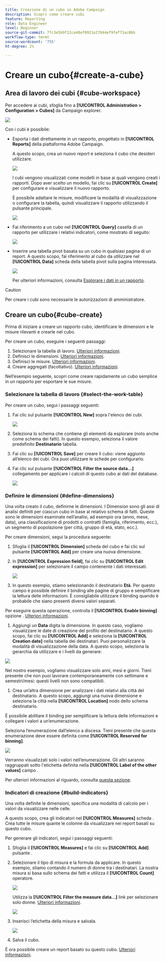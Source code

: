 ```yaml
---
title: Creazione di un cubo in Adobe Campaign
description: Scopri come creare cubi
feature: Reporting
role: Data Engineer
level: Beginner
source-git-commit: 7fc3e5b9f12ca48ef0921e27844ef9fef71ac06b
workflow-type: tm+mt
source-wordcount: '755'
ht-degree: 2%

---
```



# Creare un cubo{#create-a-cube}

## Area di lavoro dei cubi {#cube-workspace}

Per accedere ai cubi, sfoglia fino a **[!UICONTROL Administration > Configuration > Cubes]** da Campaign explorer.

![](assets/cube-node.png)

Con i cubi è possibile:

* Esporta i dati direttamente in un rapporto, progettato in **[!UICONTROL Reports]** della piattaforma Adobe Campaign.

   A questo scopo, crea un nuovo report e seleziona il cubo che desideri utilizzare.

   ![](assets/create-new-cube.png)

   I cubi vengono visualizzati come modelli in base ai quali vengono creati i rapporti. Dopo aver scelto un modello, fai clic su **[!UICONTROL Create]** per configurare e visualizzare il nuovo rapporto.

   È possibile adattare le misure, modificare la modalità di visualizzazione o configurare la tabella, quindi visualizzare il rapporto utilizzando il pulsante principale.

   ![](assets/display-cube-table.png)

* Fai riferimento a un cubo nel **[!UICONTROL Query]** casella di un rapporto per utilizzare i relativi indicatori, come mostrato di seguito:

   ![](assets/cube-report-query.png)

* Inserire una tabella pivot basata su un cubo in qualsiasi pagina di un report. A questo scopo, fai riferimento al cubo da utilizzare nel **[!UICONTROL Data]** scheda della tabella pivot sulla pagina interessata.

   ![](assets/cube-in-a-report.png)

   Per ulteriori informazioni, consulta [Esplorare i dati in un rapporto](cube-tables.md#explore-the-data-in-a-report).


>[!CAUTION]
>
>Per creare i cubi sono necessarie le autorizzazioni di amministratore.

## Creare un cubo{#cube-create}

Prima di iniziare a creare un rapporto cubo, identificare le dimensioni e le misure rilevanti e crearle nel cubo.

Per creare un cubo, eseguire i seguenti passaggi:

1. Selezionare la tabella di lavoro. [Ulteriori informazioni](#select-the-work-table).
1. Definisci le dimensioni. [Ulteriori informazioni](#define-dimensions).
1. Definisci le misure. [Ulteriori informazioni](#build-indicators).
1. Creare aggregati (facoltativo). [Ulteriori informazioni](customize-cubes.md#calculate-and-use-aggregates).

Nell’esempio seguente, scopri come creare rapidamente un cubo semplice in un rapporto per esportare le sue misure.

### Selezionare la tabella di lavoro {#select-the-work-table}

Per creare un cubo, segui i passaggi seguenti:

1. Fai clic sul pulsante **[!UICONTROL New]** sopra l&#39;elenco dei cubi.

   ![](assets/create-a-cube.png)

1. Seleziona lo schema che contiene gli elementi da esplorare (noto anche come schema dei fatti). In questo esempio, seleziona il valore predefinito **Destinatario** tabella.
1. Fai clic su **[!UICONTROL Save]** per creare il cubo: viene aggiunto all’elenco dei cubi. Ora puoi utilizzare le schede per configurarlo.

1. Fai clic sul pulsante **[!UICONTROL Filter the source data...]** collegamento per applicare i calcoli di questo cubo ai dati del database.

   ![](assets/cube-filter-source.png)

### Definire le dimensioni {#define-dimensions}

Una volta creato il cubo, definirne le dimensioni. I Dimension sono gli assi di analisi definiti per ciascun cubo in base al relativo schema di fatti. Queste sono le dimensioni esaminate nell’analisi, ad esempio ora (anno, mese, data), una classificazione di prodotti o contratti (famiglia, riferimento, ecc.), un segmento di popolazione (per città, gruppo di età, stato, ecc.).

Per creare dimensioni, segui la procedura seguente:

1. Sfoglia il **[!UICONTROL Dimension]** scheda del cubo e fai clic sul pulsante **[!UICONTROL Add]** per creare una nuova dimensione.
1. In **[!UICONTROL Expression field]**, fai clic su **[!UICONTROL Edit expression]** per selezionare il campo contenente i dati interessati.

   ![](assets/cube-add-dimension.png)

1. In questo esempio, stiamo selezionando il destinatario **Età**. Per questo campo è possibile definire il binding alle pagine di gruppo e semplificare la lettura delle informazioni. È consigliabile utilizzare il binding quando è probabile che siano presenti diversi valori separati.

Per eseguire questa operazione, controlla il **[!UICONTROL Enable binning]** opzione . [Ulteriori informazioni](customize-cubes.md#data-binning).

1. Aggiungi un **Data** digita la dimensione. In questo caso, vogliamo visualizzare le date di creazione del profilo del destinatario. A questo scopo, fai clic su **[!UICONTROL Add]** e seleziona la **[!UICONTROL Creation date]** nella tabella dei destinatari.
Puoi personalizzare la modalità di visualizzazione della data. A questo scopo, seleziona la gerarchia da utilizzare e i livelli da generare:

![](assets/cube-date-dimension.png)

Nel nostro esempio, vogliamo visualizzare solo anni, mesi e giorni. Tieni presente che non puoi lavorare contemporaneamente con settimane e semestri/mesi: questi livelli non sono compatibili.

1. Crea un’altra dimensione per analizzare i dati relativi alla città del destinatario. A questo scopo, aggiungi una nuova dimensione e seleziona la città nella **[!UICONTROL Location]** nodo dello schema destinatario.

È possibile abilitare il binding per semplificare la lettura delle informazioni e collegare i valori a un’enumerazione.

Seleziona l’enumerazione dall’elenco a discesa. Tieni presente che questa enumerazione deve essere definita come **[!UICONTROL Reserved for binning]**.

![](assets/cube-dimension-with-enum.png)

Verranno visualizzati solo i valori nell’enumerazione. Gli altri saranno raggruppati sotto l&#39;etichetta definita nella **[!UICONTROL Label of the other values]** campo .

Per ulteriori informazioni al riguardo, consulta [questa sezione](customize-cubes.md#dynamically-manage-bins).

### Indicatori di creazione {#build-indicators}

Una volta definite le dimensioni, specifica una modalità di calcolo per i valori da visualizzare nelle celle.

A questo scopo, crea gli indicatori nel **[!UICONTROL Measures]** scheda . Crea tutte le misure quante le colonne da visualizzare nei report basati su questo cubo.

Per generare gli indicatori, segui i passaggi seguenti:

1. Sfoglia il **[!UICONTROL Measures]** e fai clic su **[!UICONTROL Add]** pulsante .
1. Selezionare il tipo di misura e la formula da applicare. In questo esempio, stiamo contando il numero di donne tra i destinatari. La nostra misura si basa sullo schema dei fatti e utilizza il **[!UICONTROL Count]** operatore.

   ![](assets/cube-new-measure.png)

   Utilizza la **[!UICONTROL Filter the measure data...]** link per selezionare solo donne. [Ulteriori informazioni](customize-cubes.md#define-measures).

   ![](assets/cube-filter-measure-data.png)

1. Inserisci l’etichetta della misura e salvala.

   ![](assets/cube-save-measure.png)

1. Salva il cubo.


È ora possibile creare un report basato su questo cubo. [Ulteriori informazioni](cube-tables.md).